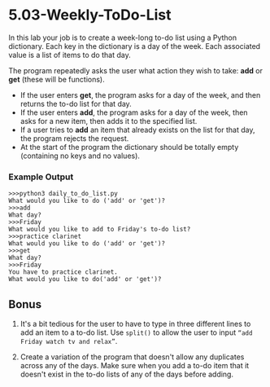 # 5.03-Weekly-ToDo-List

In this lab your job is to create a week-long to-do list using a Python dictionary. Each key in the dictionary is a day of the week. Each associated value is a list of items to do that day.

The program repeatedly asks the user what action they wish to take: **add** or **get** (these will be functions).

* If the user enters **get**, the program asks for a day of the week, and then returns the to-do list for that day.
* If the user enters **add**, the program asks for a day of the week, then asks for a new item, then adds it to the specified list.
* If a user tries to **add** an item that already exists on the list for that day, the program rejects the request.
* At the start of the program the dictionary should be totally empty (containing no keys and no values).

### Example Output

```
>>>python3 daily_to_do_list.py
What would you like to do ('add' or 'get')?
>>>add
What day?
>>>Friday
What would you like to add to Friday's to-do list?
>>>practice clarinet
What would you like to do ('add' or 'get')?
>>>get
What day?
>>>Friday
You have to practice clarinet.
What would you like to do('add' or 'get')?
```

## Bonus
1. It's a bit tedious for the user to have to type in three different lines to add an item to a to-do list. Use `split()` to allow the user to input `“add Friday watch tv and relax”`.

2. Create a variation of the program that doesn't allow any duplicates across any of the days. Make sure when you add a to-do item that it doesn't exist in the to-do lists of any of the days before adding.
